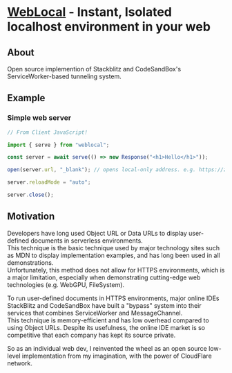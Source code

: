 # [WebLocal](https://weblocal.dev) - Instant, Isolated localhost environment in your web

## About

Open source implemention of Stackblitz and CodeSandBox's ServiceWorker-based tunneling system.

## Example

### Simple web server
```javascript
// From Client JavaScript!

import { serve } from "weblocal";

const server = await serve(() => new Response("<h1>Hello</h1>"));

open(server.url, "_blank"); // opens local-only address. e.g. https://zzer2zdjig.weblocal.dev

server.reloadMode = "auto";

server.close();
```

## Motivation
Developers have long used Object URL or Data URLs to display user-defined documents in serverless environments.\
This technique is the basic technique used by major technology sites such as MDN to display implementation examples, and has long been used in all demonstrations.\
Unfortunately, this method does not allow for HTTPS environments, which is a major limitation, especially when demonstrating cutting-edge web technologies (e.g. WebGPU, FileSystem).

To run user-defined documents in HTTPS environments, major online IDEs StackBlitz and CodeSandBox have built a "bypass" system into their services that combines ServiceWorker and MessageChannel.\
This technique is memory-efficient and has low overhead compared to using Object URLs. Despite its usefulness, the online IDE market is so competitive that each company has kept its source private.

So as an individual web dev, I reinvented the wheel as an open source low-level implementation from my imagination, with the power of CloudFlare network.